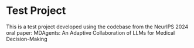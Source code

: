 # Test Project

This is a test project developed using the codebase from the NeurIPS 2024 oral paper:
MDAgents: An Adaptive Collaboration of LLMs for Medical Decision-Making